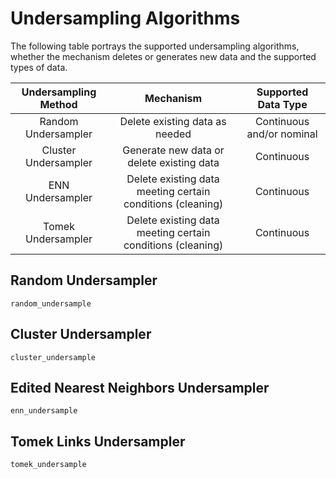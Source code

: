 # Undersampling Algorithms

The following table portrays the supported undersampling algorithms, whether the mechanism deletes or generates new data and the supported types of data.

| Undersampling Method | Mechanism | Supported Data Type |
|:----------:|:----------:|:----------:|
| Random Undersampler | Delete existing data as needed | Continuous and/or nominal  |
| Cluster Undersampler | Generate new data or delete existing data | Continuous |
| ENN Undersampler | Delete existing data meeting certain conditions (cleaning) | Continuous |
| Tomek Undersampler | Delete existing data meeting certain conditions (cleaning) | Continuous |




## Random Undersampler
    
```@docs
random_undersample
```

## Cluster Undersampler
    
```@docs
cluster_undersample
```

## Edited Nearest Neighbors Undersampler
    
```@docs
enn_undersample
```

## Tomek Links Undersampler
    
```@docs
tomek_undersample
```